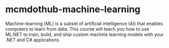 # mcmdothub-machine-learning
Machine-learning (ML) is a subset of artificial intelligence (AI) that enables computers to learn from data. This course will teach you how to use ML.NET to train, build, and ship custom machine learning models with your .NET and C# applications.
